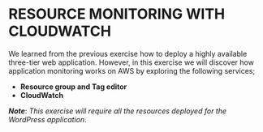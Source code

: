 # ﻿RESOURCE MONITORING WITH CLOUDWATCH

We learned from the previous exercise how to deploy a highly available three-tier web application. However, in this exercise we will discover how application monitoring works on AWS by exploring the following services;

- **Resource group and Tag editor**
- **CloudWatch**


***Note***: _This exercise will require all the resources deployed for the WordPress application_.

